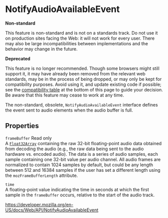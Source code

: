 # NotifyAudioAvailableEvent

**Non-standard**

This feature is non-standard and is not on a standards track. Do not use it on production sites facing the Web: it will not work for every user. There may also be large incompatibilities between implementations and the behavior may change in the future.

**Deprecated**

This feature is no longer recommended. Though some browsers might still support it, it may have already been removed from the relevant web standards, may be in the process of being dropped, or may only be kept for compatibility purposes. Avoid using it, and update existing code if possible; see the [compatibility table](#browser_compatibility) at the bottom of this page to guide your decision. Be aware that this feature may cease to work at any time.

The non-standard, obsolete, `NotifyAudioAvailableEvent` interface defines the event sent to audio elements when the audio buffer is full.

## Properties

`frameBuffer` <span class="badge inline readonly">Read only </span>  
A [`Float32Array`](https://developer.mozilla.org/en-US/docs/Web/JavaScript/Reference/Global_Objects/Float32Array) containing the raw 32-bit floating-point audio data obtained from decoding the audio (e.g., the raw data being sent to the audio hardware vs. encoded audio). The data is a series of audio samples, each sample containing one 32-bit value per audio channel. All audio frames are normalized to contain 1024 samples by default, but could be any length between 512 and 16384 samples if the user has set a different length using the `mozFrameBufferLength` attribute.

`time`  
A floating-point value indicating the time in seconds at which the first sample in the `frameBuffer` occurs, relative to the start of the audio track.

<a href="https://developer.mozilla.org/en-US/docs/Web/API/NotifyAudioAvailableEvent" class="_attribution-link">https://developer.mozilla.org/en-US/docs/Web/API/NotifyAudioAvailableEvent</a>
